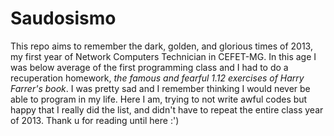 # Saudosismo
This repo aims to remember the dark, golden, and glorious times of 2013, my first year of Network Computers Technician in CEFET-MG. In this age I was below average of the first programming class and I had to do a recuperation homework, _the famous and  fearful 1.12 exercises of Harry Farrer's book_. I was pretty sad and I remember thinking I would never be able to program in my life. Here I am, trying to not write awful codes but happy that I really did the list, and didn't have to repeat the entire class year of 2013. Thank u for reading until here :')
